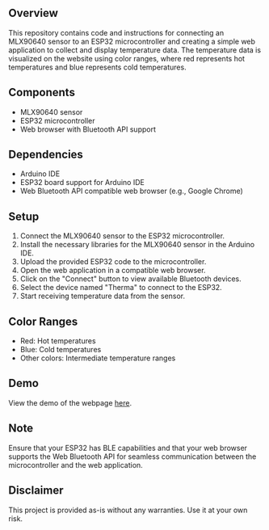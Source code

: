 ## Overview
This repository contains code and instructions for connecting an MLX90640 sensor to an ESP32 microcontroller and creating a simple web application to collect and display temperature data. The temperature data is visualized on the website using color ranges, where red represents hot temperatures and blue represents cold temperatures.

## Components
- MLX90640 sensor
- ESP32 microcontroller
- Web browser with Bluetooth API support

## Dependencies
- Arduino IDE
- ESP32 board support for Arduino IDE
- Web Bluetooth API compatible web browser (e.g., Google Chrome)

## Setup
1. Connect the MLX90640 sensor to the ESP32 microcontroller.
2. Install the necessary libraries for the MLX90640 sensor in the Arduino IDE.
3. Upload the provided ESP32 code to the microcontroller.
4. Open the web application in a compatible web browser.
5. Click on the "Connect" button to view available Bluetooth devices.
6. Select the device named "Therma" to connect to the ESP32.
7. Start receiving temperature data from the sensor.

## Color Ranges
- Red: Hot temperatures
- Blue: Cold temperatures
- Other colors: Intermediate temperature ranges

## Demo
View the demo of the webpage [here](https://prnvgiri.github.io/IoT/ThermalCam/web/).

## Note
Ensure that your ESP32 has BLE capabilities and that your web browser supports the Web Bluetooth API for seamless communication between the microcontroller and the web application.

## Disclaimer
This project is provided as-is without any warranties. Use it at your own risk.
